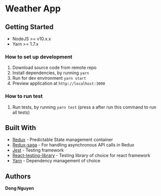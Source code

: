 # Weather App

## Getting Started
- NodeJS >= v10.x.x
- Yarn >= 1.7.x

### How to set up development

1. Download source code from remote repo
2. Install dependencies, by running `yarn`
3. Run for dev environment `yarn start`
4. Preview application at `http://localhost:3000`

### How to run test
1. Run tests, by running `yarn test` (press a after run this command to run all tests)

## Built With
- [Redux](https://github.com/reduxjs/redux) - Predictable State management container
- [Redux-saga](https://redux-saga.js.org/) - For handling asynchronous API calls in Redux
- [Jest](https://jestjs.io/) - Testing framework
- [React-testing-library](https://github.com/kentcdodds/react-testing-library) - Testing library of choice for react framework
- [Yarn](https://yarnpkg.com/lang/en/) - Dependency management of choice

## Authors
**Dong Nguyen**